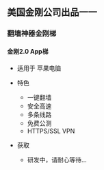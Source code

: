 ## 美国金刚公司出品一一
### 翻墙神器金刚梯
#### 金刚2.0 App梯
- 适用于 苹果电脑

- 特色
  - 一键翻墙
  - 安全高速 
  - 多条线路 
  - 免费公测 
  - HTTPS/SSL VPN

- 获取
    - 研发中，请耐心等待...

